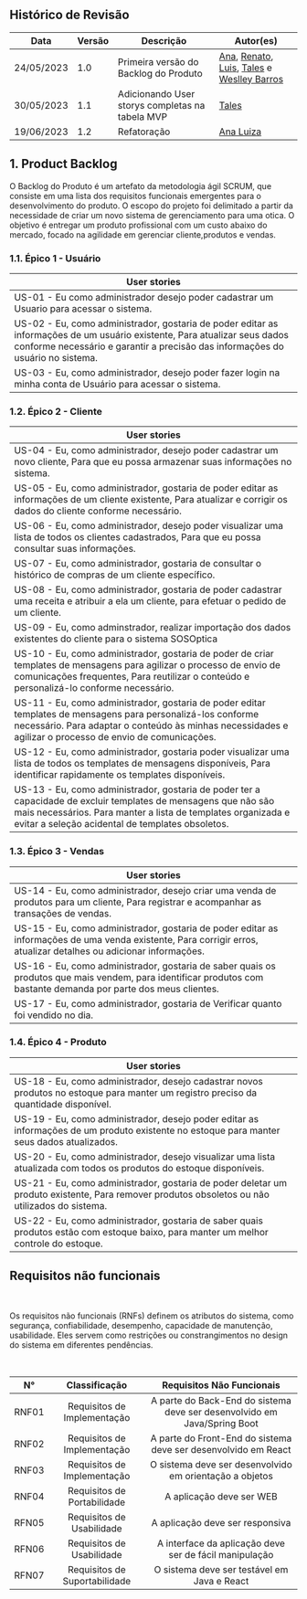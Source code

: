 ## Histórico de Revisão

| Data       | Versão | Descrição                                       | Autor(es)                                                                                                                                                           |
|------------|--------|-------------------------------------------------| ------------------------------------------------------------------------------------------------------------------------------------------------------------------- |
| 24/05/2023 | 1.0    | Primeira versão do Backlog do Produto           | [Ana](https://github.com/anafernanndess), [Renato](https://github.com/Osidious), [Luis](https://github.com/luishenrrique), [Tales](https://github.com/TalesRG) e [Weslley Barros](https://github.com/weslley17w) |
| 30/05/2023 | 1.1    | Adicionando User storys completas na tabela MVP | [Tales](https://github.com/TalesRG)|
| 19/06/2023 | 1.2    | Refatoração | [Ana Luiza](https://github.com/analufernanndess)

## 1. Product Backlog
O Backlog do Produto é um artefato da metodologia ágil SCRUM, que consiste em uma lista dos requisitos funcionais emergentes para o desenvolvimento do produto. O escopo do projeto foi delimitado a partir da necessidade de criar um novo sistema de gerenciamento para uma otica. O objetivo é entregar um produto profissional com um custo abaixo do mercado, focado na agilidade em gerenciar cliente,produtos e vendas.
### 1.1. Épico 1 - Usuário
| User stories |  
|--------------|
| US-01 - Eu como administrador desejo poder cadastrar um Usuario para acessar o sistema.|
| US-02 - Eu, como administrador, gostaria de poder editar as informações de um usuário existente, Para atualizar seus dados conforme necessário e garantir a precisão das informações do usuário no sistema. |                 
| US-03 - Eu, como administrador, desejo poder fazer login na minha conta de Usuário para acessar o sistema. |
### 1.2. Épico 2 - Cliente
| User stories |  
|--------------|
| US-04 - Eu, como administrador, desejo poder cadastrar um novo cliente, Para que eu possa armazenar suas informações no sistema. |
| US-05 - Eu, como administrador, gostaria de poder editar as informações de um cliente existente, Para atualizar e corrigir os dados do cliente conforme necessário.  |
| US-06 - Eu, como administrador, desejo poder visualizar uma lista de todos os clientes cadastrados, Para que eu possa consultar suas informações.  |
| US-07 - Eu, como administrador, gostaria de consultar o histórico de compras de um cliente específico.  |
| US-08 - Eu, como administrador, gostaria de poder cadastrar uma receita e atribuir a ela um cliente, para efetuar o pedido de um cliente. |
| US-09 - Eu, como adminstrador, realizar importação dos dados existentes do cliente para o sistema SOSOptica |
| US-10 - Eu, como administrador, gostaria de poder de criar templates de mensagens para agilizar o processo de envio de comunicações frequentes, Para reutilizar o conteúdo e personalizá-lo conforme necessário.  |
| US-11 - Eu, como administrador, gostaria de poder editar templates de mensagens para personalizá-los conforme necessário. Para adaptar o conteúdo às minhas necessidades e agilizar o processo de envio de comunicações.  |
| US-12 - Eu, como administrador, gostaria poder visualizar uma lista de todos os templates de mensagens disponíveis, Para identificar rapidamente os templates disponíveis.  |
| US-13 - Eu, como administrador, gostaria de poder ter a capacidade de excluir templates de mensagens que não são mais necessários. Para manter a lista de templates organizada e evitar a seleção acidental de templates obsoletos. |
### 1.3. Épico 3 - Vendas
| User stories |  
|--------------|
| US-14 - Eu, como administrador, desejo criar uma venda de produtos para um cliente, Para registrar e acompanhar as transações de vendas.  |
| US-15 - Eu, como administrador, gostaria de poder editar as informações de uma venda existente, Para corrigir erros, atualizar detalhes ou adicionar informações. |
| US-16 - Eu, como administrador, gostaria de saber quais os produtos que mais vendem, para identificar produtos com bastante demanda por parte dos meus clientes.|
| US-17 - Eu, como administrador, gostaria de Verificar quanto foi vendido no dia. |
### 1.4. Épico 4 - Produto
| User stories |  
|--------------|
| US-18 - Eu, como administrador, desejo cadastrar novos produtos no estoque para manter um registro preciso da quantidade disponível.  |
| US-19 - Eu, como administrador, desejo poder editar as informações de um produto existente no estoque para manter seus dados atualizados.  |
| US-20 - Eu, como administrador, desejo visualizar uma lista atualizada com todos os produtos do estoque disponíveis.  |
| US-21 - Eu, como administrador, gostaria de poder deletar um produto existente, Para remover produtos obsoletos ou não utilizados do sistema.  |
| US-22 - Eu, como administrador, gostaria de saber quais produtos estão com estoque baixo, para manter um melhor controle do estoque.  |

## Requisitos não funcionais

<br>

Os requisitos não funcionais (RNFs) definem os atributos do sistema, como segurança, confiabilidade, desempenho, capacidade de manutenção, usabilidade. Eles servem como restrições ou constrangimentos no design do sistema em diferentes pendências.

<br>

N° | Classificação | Requisitos Não Funcionais
:---------: |  :-------: |  :-------:
RNF01 | Requisitos de Implementação | A parte do Back-End do sistema deve ser desenvolvido em Java/Spring Boot
RNF02 | Requisitos de Implementação | A parte do Front-End do sistema deve ser desenvolvido em React
RNF03 | Requisitos de Implementação | O sistema deve ser desenvolvido em orientação a objetos
RNF04 | Requisitos de Portabilidade | A aplicação deve ser WEB
RFN05 | Requisitos de Usabilidade | A aplicação deve ser responsiva
RFN06 | Requisitos de Usabilidade | A interface da aplicação deve ser de fácil manipulação
RFN07 | Requisitos de Suportabilidade | O sistema deve ser testável em Java e React
